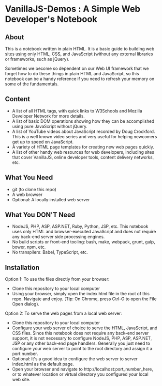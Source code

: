 # VanillaJS-Demos : A Simple Web Developer's Notebook

About
-----

This is a notebook written in plain HTML. It is a basic guide to building web sites using only HTML, CSS,
and JavaScript (without any external libraries or frameworks, such as jQuery).

Sometimes we become so dependent on our Web UI framework that we forget how to do these things in plain HTML and
JavaScript, so this notebook can be a handy reference if you need to refresh your memory on some of the fundamentals.

Content
-------

* A list of all HTML tags, with quick links to W3Schools and Mozilla Developer Network for more details.
* A list of basic DOM operations showing how they can be accomplished using pure JavaScript without jQuery.
* A list of YouTube videos about JavaScript recorded by Doug Crockford. This is a well known video series and very
  useful for helping newcomers get up to speed on JavaScript.
* A variety of HTML page templates for creating new web pages quickly.  
* A list of other handy web resources for web developers, including sites that cover VanillaJS, online developer tools,
  content delivery networks, etc.
  
What You Need
-------------
* git (to clone this repo)
* A web browser
* Optional: A locally installed web server

What You DON'T Need
-------------------
* NodeJS, PHP, ASP, ASP.NET, Ruby, Python, JSP, etc. This notebook uses only HTML and browser-executed JavaScript and
  does not require any back-end server side processing engines.
* No build scripts or front-end tooling: bash, make, webpack, grunt, gulp, bower, npm, etc.
* No transpilers: Babel, TypeScript, etc.
  
Installation
------------

Option 1: To use the files directly from your browser:

* Clone this repository to your local computer
* Using your browser, simply open the index.html file in the root of this repo. Navigate and enjoy. (Tip: On Chrome, press Ctrl-O to open the File Open dialog).

Option 2: To serve the web pages from a local web server:

* Clone this repository to your local computer
* Configure your web server of choice to serve the HTML, JavaScript, and CSS files. Since this notebook does not require any
  back-end server support, it is not necessary to configure NodeJS, PHP, ASP, ASP.NET, JSP or any other back-end page handlers.
  Generally you just need to configure your web server to point to the root directory and assign it a port number.
* Optional: It's a good idea to configure the web server to server index.html as the default page.  
* Open your browser and navigate to http://localhost:port_number_here, or to whatever location or virtual directory you configured
  your local web site.  
